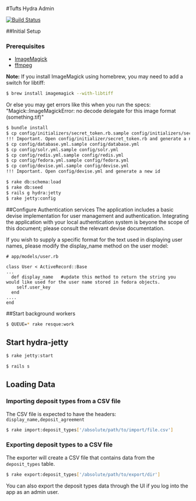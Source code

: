 #Tufts Hydra Admin

[![Build Status](https://travis-ci.org/curationexperts/tufts.png?branch=master)](https://travis-ci.org/curationexperts/tufts)

##Initial Setup

### Prerequisites
* [ImageMagick](http://www.imagemagick.org/)
* [ffmpeg](http://www.ffmpeg.org/)

**Note:**
If you install ImageMagick using homebrew, you may need to add a switch for libtiff:

```bash
$ brew install imagemagick --with-libtiff
```

Or else you may get errors like this when you run the specs:  
"Magick::ImageMagickError: no decode delegate for this image format (something.tif)"

```bash
$ bundle install
$ cp config/initializers/secret_token.rb.sample config/initializers/secret_token.rb
!!! Important. Open config/initializer/secret_token.rb and generate a new id
$ cp config/database.yml.sample config/database.yml
$ cp config/solr.yml.sample config/solr.yml
$ cp config/redis.yml.sample config/redis.yml
$ cp config/fedora.yml.sample config/fedora.yml
$ cp config/devise.yml.sample config/devise.yml
!!! Important. Open config/devise.yml and generate a new id

$ rake db:schema:load
$ rake db:seed
$ rails g hydra:jetty
$ rake jetty:config
```

##Configure Authentication services
The application includes a basic devise implementation for user management and authentication.  Integrating the 
application with your local authentication system is beyone the scope of this document; please consult the 
relevant devise documentation.

If you wish to supply a specific format for the text used in displaying user names, please modify the display_name 
method on the user model:
```
# app/models/user.rb

class User < ActiveRecord::Base
...
  def display_name   #update this method to return the string you would like used for the user name stored in fedora objects.
    self.user_key 
  end
....
end

```

##Start background workers

```bash
$ QUEUE=* rake resque:work
```

## Start hydra-jetty
```bash
$ rake jetty:start
```

```bash
$ rails s
```

## Loading Data

### Importing deposit types from a CSV file

The CSV file is expected to have the headers:  
` display_name,deposit_agreement `

```bash
$ rake import:deposit_types['/absolute/path/to/import/file.csv']
```

### Exporting deposit types to a CSV file

The exporter will create a CSV file that contains data from the `deposit_types` table.

```bash
$ rake export:deposit_types['/absolute/path/to/export/dir']
```

You can also export the deposit types data through the UI if you log into the app as an admin user.

